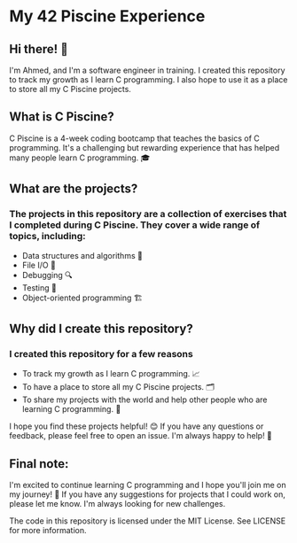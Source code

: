 # My 42 Piscine Experience
## Hi there! 👋

I'm Ahmed, and I'm a software engineer in training. I created this repository to track my growth as I learn C programming. I also hope to use it as a place to store all my C Piscine projects.

## What is C Piscine?

C Piscine is a 4-week coding bootcamp that teaches the basics of C programming. It's a challenging but rewarding experience that has helped many people learn C programming. 🎓

## What are the projects?

### The projects in this repository are a collection of exercises that I completed during C Piscine. They cover a wide range of topics, including:

* Data structures and algorithms 📄
* File I/O 📁
* Debugging 🔍
* Testing 🧪
* Object-oriented programming 🏗️

## Why did I create this repository?

### I created this repository for a few reasons

* To track my growth as I learn C programming. 📈
* To have a place to store all my C Piscine projects. 🗂️
* To share my projects with the world and help other people who are learning C programming. 🤝

I hope you find these projects helpful! 😊 If you have any questions or feedback, please feel free to open an issue. I'm always happy to help! 🤗

## Final note:

I'm excited to continue learning C programming and I hope you'll join me on my journey! 🚀 If you have any suggestions for projects that I could work on, please let me know. I'm always looking for new challenges.

The code in this repository is licensed under the MIT License. See LICENSE for more information.
